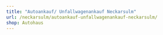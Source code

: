 ```yaml
---
title: "Autoankauf/ Unfallwagenankauf Neckarsulm"
url: /neckarsulm/autoankauf-unfallwagenankauf-neckarsulm/
shop: Autohaus
---
```

